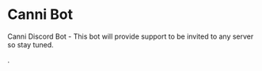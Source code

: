 # Canni Bot

<!-- comment -->

Canni Discord Bot - This bot will provide support to be invited to any server so stay tuned.

.
